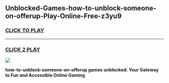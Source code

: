 
## Unblocked-Games-how-to-unblock-someone-on-offerup-Play-Online-Free-z3yu9
<h3>
<a href="https://premium76.site?title=how-to-unblock-someone-on-offerup&ref=26A">CLICK TO PLAY</a></h3>
<hr>

<h3>
<a href="https://premium76.site?title=how-to-unblock-someone-on-offerup&ref=26A">CLICK 2 PLAY</a>
  
</h3>

<a href="https://premium76.site?title=how-to-unblock-someone-on-offerup&ref=26A"><img src="https://clearcache.store/games.png"></a>


**how-to-unblock-someone-on-offerup games unblocked: Your Gateway to Fun and Accessible Online Gaming**
